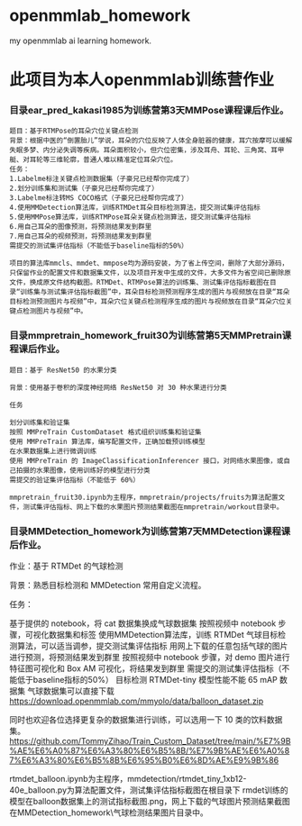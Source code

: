 # openmmlab_homework
my openmmlab ai learning homework.

# 此项目为本人openmmlab训练营作业
### 目录ear_pred_kakasi1985为训练营第3天MMPose课程课后作业。
	题目：基于RTMPose的耳朵穴位关键点检测
	背景：根据中医的“倒置胎儿”学说，耳朵的穴位反映了人体全身脏器的健康，耳穴按摩可以缓解失眠多梦、内分泌失调等疾病。耳朵面积较小，但穴位密集，涉及耳舟、耳轮、三角窝、耳甲艇、对耳轮等三维轮廓，普通人难以精准定位耳朵穴位。
	任务：
	1.Labelme标注关键点检测数据集（子豪兄已经帮你完成了）
	2.划分训练集和测试集（子豪兄已经帮你完成了）
	3.Labelme标注转MS COCO格式（子豪兄已经帮你完成了）
	4.使用MMDetection算法库，训练RTMDet耳朵目标检测算法，提交测试集评估指标
	5.使用MMPose算法库，训练RTMPose耳朵关键点检测算法，提交测试集评估指标
	6.用自己耳朵的图像预测，将预测结果发到群里
	7.用自己耳朵的视频预测，将预测结果发到群里
	需提交的测试集评估指标（不能低于baseline指标的50%）

    项目的算法库mmcls、mmdet、mmpose均为源码安装，为了省上传空间，删除了大部分源码，只保留作业的配置文件和数据集文件，以及项目开发中生成的文件，大多文件为省空间已删除原文件，换成原文件结构截图。RTMDet、RTMPose算法的训练集、测试集评估指标截图在目录“训练集与测试集评估指标截图”中，耳朵目标检测预测程序生成的图片与视频放在目录“耳朵目标检测预测图片与视频”中，耳朵穴位关键点检测程序生成的图片与视频放在目录“耳朵穴位关键点检测图片与视频”中。

 ### 目录mmpretrain_homework_fruit30为训练营第5天MMPretrain课程课后作业。
    题目：基于 ResNet50 的水果分类

    背景：使用基于卷积的深度神经网络 ResNet50 对 30 种水果进行分类

    任务

    划分训练集和验证集
    按照 MMPreTrain CustomDataset 格式组织训练集和验证集
    使用 MMPreTrain 算法库，编写配置文件，正确加载预训练模型
    在水果数据集上进行微调训练
    使用 MMPreTrain 的 ImageClassificationInferencer 接口，对网络水果图像，或自己拍摄的水果图像，使用训练好的模型进行分类
    需提交的验证集评估指标（不能低于 60%）

    mmpretrain_fruit30.ipynb为主程序，mmpretrain/projects/fruits为算法配置文件，测试集评估指标、网上下载的水果图片预测结果截图在mmpretrain/workout目录中。

 ### 目录MMDetection_homework为训练营第7天MMDetection课程课后作业。
 作业：基于 RTMDet 的气球检测

背景：熟悉目标检测和 MMDetection 常用自定义流程。

任务：

基于提供的 notebook，将 cat 数据集换成气球数据集
按照视频中 notebook 步骤，可视化数据集和标签
使用MMDetection算法库，训练 RTMDet 气球目标检测算法，可以适当调参，提交测试集评估指标
用网上下载的任意包括气球的图片进行预测，将预测结果发到群里
按照视频中 notebook 步骤，对 demo 图片进行特征图可视化和 Box AM 可视化，将结果发到群里
需提交的测试集评估指标（不能低于baseline指标的50%）
目标检测 RTMDet-tiny 模型性能不能 65 mAP
数据集
气球数据集可以直接下载 https://download.openmmlab.com/mmyolo/data/balloon_dataset.zip

同时也欢迎各位选择更复杂的数据集进行训练，可以选用一下 10 类的饮料数据集。
https://github.com/TommyZihao/Train_Custom_Dataset/tree/main/%E7%9B%AE%E6%A0%87%E6%A3%80%E6%B5%8B/%E7%9B%AE%E6%A0%87%E6%A3%80%E6%B5%8B%E6%95%B0%E6%8D%AE%E9%9B%86

rtmdet_balloon.ipynb为主程序，mmdetection/rtmdet_tiny_1xb12-40e_balloon.py为算法配置文件，测试集评估指标截图在根目录下 rmdet训练的模型在balloon数据集上的测试指标截图.png，网上下载的气球图片预测结果截图在MMDetection_homework\气球检测结果图片目录中。